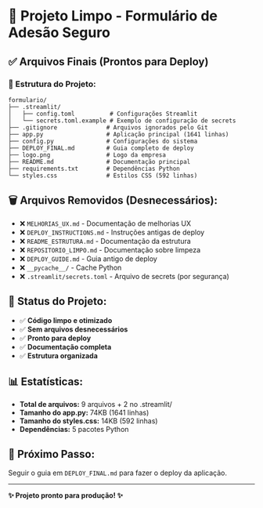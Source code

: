 # 🎯 Projeto Limpo - Formulário de Adesão Seguro

## ✅ **Arquivos Finais (Prontos para Deploy)**

### **📁 Estrutura do Projeto:**
```
formulario/
├── .streamlit/
│   ├── config.toml          # Configurações Streamlit
│   └── secrets.toml.example # Exemplo de configuração de secrets
├── .gitignore              # Arquivos ignorados pelo Git
├── app.py                  # Aplicação principal (1641 linhas)
├── config.py               # Configurações do sistema
├── DEPLOY_FINAL.md         # Guia completo de deploy
├── logo.png                # Logo da empresa
├── README.md               # Documentação principal
├── requirements.txt        # Dependências Python
└── styles.css              # Estilos CSS (592 linhas)
```

## 🗑️ **Arquivos Removidos (Desnecessários):**
- ❌ `MELHORIAS_UX.md` - Documentação de melhorias UX
- ❌ `DEPLOY_INSTRUCTIONS.md` - Instruções antigas de deploy
- ❌ `README_ESTRUTURA.md` - Documentação da estrutura
- ❌ `REPOSITORIO_LIMPO.md` - Documentação sobre limpeza
- ❌ `DEPLOY_GUIDE.md` - Guia antigo de deploy
- ❌ `__pycache__/` - Cache Python
- ❌ `.streamlit/secrets.toml` - Arquivo de secrets (por segurança)

## 🚀 **Status do Projeto:**
- ✅ **Código limpo e otimizado**
- ✅ **Sem arquivos desnecessários**
- ✅ **Pronto para deploy**
- ✅ **Documentação completa**
- ✅ **Estrutura organizada**

## 📊 **Estatísticas:**
- **Total de arquivos:** 9 arquivos + 2 no .streamlit/
- **Tamanho do app.py:** 74KB (1641 linhas)
- **Tamanho do styles.css:** 14KB (592 linhas)
- **Dependências:** 5 pacotes Python

## 🎯 **Próximo Passo:**
Seguir o guia em `DEPLOY_FINAL.md` para fazer o deploy da aplicação.

---
**✨ Projeto pronto para produção! ✨** 